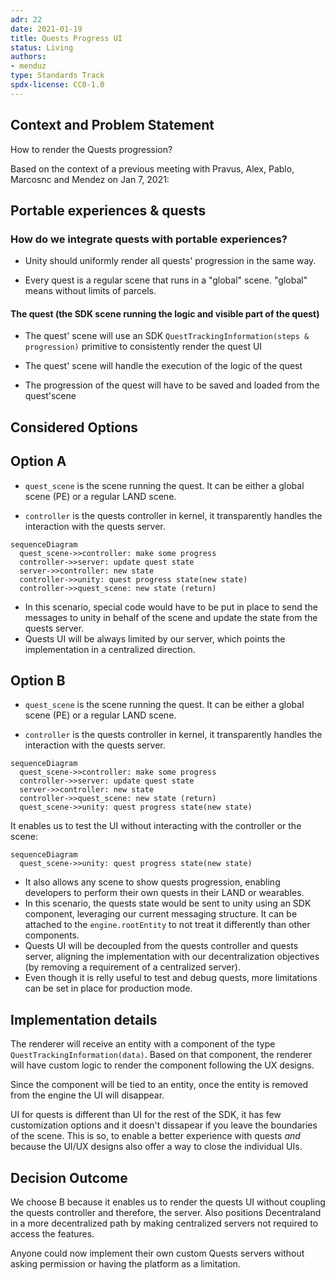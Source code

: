 ```yaml
---
adr: 22
date: 2021-01-19
title: Quests Progress UI
status: Living
authors:
- menduz
type: Standards Track
spdx-license: CC0-1.0
---
```


## Context and Problem Statement

How to render the Quests progression?

Based on the context of a previous meeting with Pravus, Alex, Pablo, Marcosnc and Mendez on Jan 7, 2021:

## Portable experiences & quests

### How do we integrate quests with portable experiences?

- Unity should uniformly render all quests' progression in the same way.

- Every quest is a regular scene that runs in a "global" scene. "global" means without limits of parcels.

#### The quest (the SDK scene running the logic and visible part of the quest)

- The quest' scene will use an SDK `QuestTrackingInformation(steps & progression)` primitive to consistently render the quest UI

- The quest' scene will handle the execution of the logic of the quest

- The progression of the quest will have to be saved and loaded from the quest'scene

## Considered Options

## Option A

- `quest_scene` is the scene running the quest. It can be either a global scene (PE) or a regular LAND scene.

- `controller` is the quests controller in kernel, it transparently handles the interaction with the quests server.

```mermaid
sequenceDiagram
  quest_scene->>controller: make some progress
  controller->>server: update quest state
  server->>controller: new state
  controller->>unity: quest progress state(new state)
  controller->>quest_scene: new state (return)
```

- In this scenario, special code would have to be put in place to send the messages to unity in behalf of the scene and update the state from the quests server.
- Quests UI will be always limited by our server, which points the implementation in a centralized direction.


## Option B

- `quest_scene` is the scene running the quest. It can be either a global scene (PE) or a regular LAND scene.

- `controller` is the quests controller in kernel, it transparently handles the interaction with the quests server.

```mermaid
sequenceDiagram
  quest_scene->>controller: make some progress
  controller->>server: update quest state
  server->>controller: new state
  controller->>quest_scene: new state (return)
  quest_scene->>unity: quest progress state(new state)
```

It enables us to test the UI without interacting with the controller or the scene:

```mermaid
sequenceDiagram
  quest_scene->>unity: quest progress state(new state)
```

- It also allows any scene to show quests progression, enabling developers to perform their own quests in their LAND or wearables.
- In this scenario, the quests state would be sent to unity using an SDK component, leveraging our current messaging structure. It can be attached to the `engine.rootEntity` to not treat it differently than other components.
- Quests UI will be decoupled from the quests controller and quests server, aligning the implementation with our decentralization objectives (by removing a requirement of a centralized server).
- Even though it is relly useful to test and debug quests, more limitations can be set in place for production mode.

## Implementation details

The renderer will receive an entity with a component of the type `QuestTrackingInformation(data)`. Based on that component, the renderer will have custom logic to render the component following the UX designs.

Since the component will be tied to an entity, once the entity is removed from the engine the UI will disappear.

UI for quests is different than UI for the rest of the SDK, it has few customization options and it doesn't dissapear if you leave the boundaries of the scene. This is so, to enable a better experience with quests _and_ because the UI/UX designs also offer a way to close the individual UIs.

## Decision Outcome

We choose B because it enables us to render the quests UI without coupling the quests controller and therefore, the server. Also positions Decentraland in a more decentralized path by making centralized servers not required to access the features.

Anyone could now implement their own custom Quests servers without asking permission or having the platform as a limitation.
